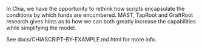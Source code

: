 In Chia, we have the opportunity to rethink how scripts encapsulate the conditions by which funds are encumbered. MAST, TapRoot and GraftRoot research gives hints as to how we can both greatly increase the capabilities while simplifying the model.

See docs/CHIASCRIPT-BY-EXAMPLE.md.html for more info.